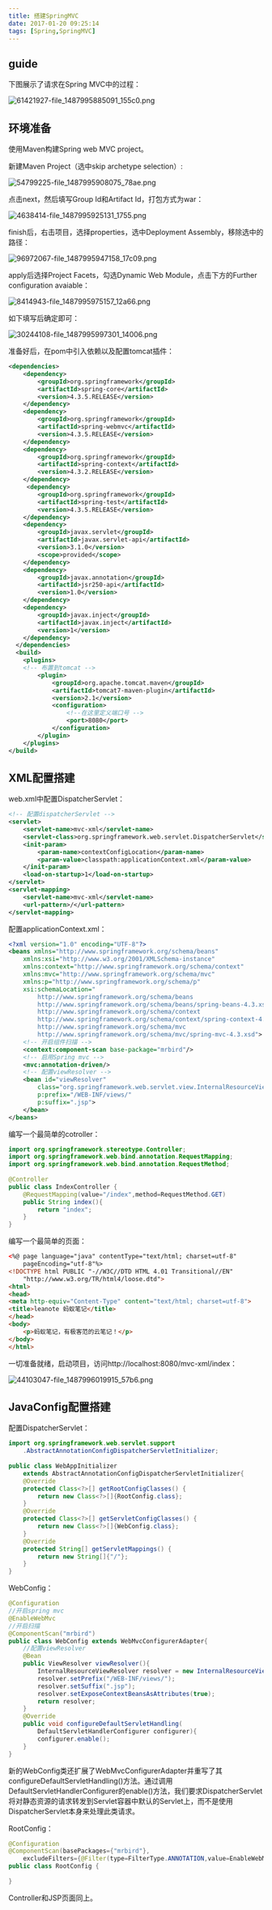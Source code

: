 ```yaml
---
title: 搭建SpringMVC
date: 2017-01-20 09:25:14
tags: [Spring,SpringMVC]
---
```

## guide    
下图展示了请求在Spring MVC中的过程： 

![61421927-file_1487995885091_155c0.png](https://www.tuchuang001.com/images/2017/06/14/61421927-file_1487995885091_155c0.png)
<!--more-->
## 环境准备
使用Maven构建Spring web MVC project。

新建Maven Project（选中skip archetype selection）:

![54799225-file_1487995908075_78ae.png](https://www.tuchuang001.com/images/2017/06/14/54799225-file_1487995908075_78ae.png)

点击next，然后填写Group Id和Artifact Id，打包方式为war：

![4638414-file_1487995925131_1755.png](https://www.tuchuang001.com/images/2017/06/14/4638414-file_1487995925131_1755.png)

finish后，右击项目，选择properties，选中Deployment Assembly，移除选中的路径：

![96972067-file_1487995947158_17c09.png](https://www.tuchuang001.com/images/2017/06/14/96972067-file_1487995947158_17c09.png)

apply后选择Project Facets，勾选Dynamic Web Module，点击下方的Further configuration avaiable：

![8414943-file_1487995975157_12a66.png](https://www.tuchuang001.com/images/2017/06/14/8414943-file_1487995975157_12a66.png)

如下填写后确定即可：

![30244108-file_1487995997301_14006.png](https://www.tuchuang001.com/images/2017/06/14/30244108-file_1487995997301_14006.png)

准备好后，在pom中引入依赖以及配置tomcat插件：
```xml
<dependencies>
    <dependency>
        <groupId>org.springframework</groupId>
        <artifactId>spring-core</artifactId>
        <version>4.3.5.RELEASE</version>
    </dependency>
    <dependency>
        <groupId>org.springframework</groupId>
        <artifactId>spring-webmvc</artifactId>
        <version>4.3.5.RELEASE</version>
    </dependency>
    <dependency>
        <groupId>org.springframework</groupId>
        <artifactId>spring-context</artifactId>
        <version>4.3.2.RELEASE</version>
    </dependency>
     <dependency>
        <groupId>org.springframework</groupId>
        <artifactId>spring-test</artifactId>
        <version>4.3.5.RELEASE</version>
    </dependency>
    <dependency>
        <groupId>javax.servlet</groupId>
        <artifactId>javax.servlet-api</artifactId>
        <version>3.1.0</version>
        <scope>provided</scope>
    </dependency>
    <dependency>
        <groupId>javax.annotation</groupId>
        <artifactId>jsr250-api</artifactId>
        <version>1.0</version>
    </dependency>
    <dependency>
        <groupId>javax.inject</groupId>
        <artifactId>javax.inject</artifactId>
        <version>1</version>
    </dependency>
  </dependencies>
  <build>
    <plugins>
    <!-- 布置到tomcat -->
        <plugin>
            <groupId>org.apache.tomcat.maven</groupId>
            <artifactId>tomcat7-maven-plugin</artifactId>
            <version>2.1</version>
            <configuration>
                <!--在这里定义端口号 -->
                <port>8080</port>
            </configuration>
        </plugin>  
    </plugins>
</build>
```
## XML配置搭建
web.xml中配置DispatcherServlet：
```xml
<!-- 配置dispatcherServlet -->
<servlet>
    <servlet-name>mvc-xml</servlet-name>
    <servlet-class>org.springframework.web.servlet.DispatcherServlet</servlet-class>
    <init-param>
        <param-name>contextConfigLocation</param-name>
        <param-value>classpath:applicationContext.xml</param-value>
    </init-param>
    <load-on-startup>1</load-on-startup>
</servlet>
<servlet-mapping>
    <servlet-name>mvc-xml</servlet-name>
    <url-pattern>/</url-pattern>
</servlet-mapping>
```
配置applicationContext.xml：
```xml
<?xml version="1.0" encoding="UTF-8"?>
<beans xmlns="http://www.springframework.org/schema/beans"
    xmlns:xsi="http://www.w3.org/2001/XMLSchema-instance"
    xmlns:context="http://www.springframework.org/schema/context" 
    xmlns:mvc="http://www.springframework.org/schema/mvc"
    xmlns:p="http://www.springframework.org/schema/p" 
    xsi:schemaLocation="
        http://www.springframework.org/schema/beans
        http://www.springframework.org/schema/beans/spring-beans-4.3.xsd
        http://www.springframework.org/schema/context
        http://www.springframework.org/schema/context/spring-context-4.3.xsd
        http://www.springframework.org/schema/mvc
        http://www.springframework.org/schema/mvc/spring-mvc-4.3.xsd">
    <!-- 开启组件扫描 -->
    <context:component-scan base-package="mrbird"/>
    <!-- 启用Spring mvc -->
    <mvc:annotation-driven/>
    <!-- 配置viewResolver -->
    <bean id="viewResolver"
        class="org.springframework.web.servlet.view.InternalResourceViewResolver" 
        p:prefix="/WEB-INF/views/" 
        p:suffix=".jsp">
    </bean>
</beans>
```
编写一个最简单的cotroller：
```java
import org.springframework.stereotype.Controller;
import org.springframework.web.bind.annotation.RequestMapping;
import org.springframework.web.bind.annotation.RequestMethod;
 
@Controller
public class IndexController {
    @RequestMapping(value="/index",method=RequestMethod.GET)
    public String index(){
        return "index";
    }
}
```
编写一个最简单的页面：
```html
<%@ page language="java" contentType="text/html; charset=utf-8"
    pageEncoding="utf-8"%>
<!DOCTYPE html PUBLIC "-//W3C//DTD HTML 4.01 Transitional//EN" 
    "http://www.w3.org/TR/html4/loose.dtd">
<html>
<head>
<meta http-equiv="Content-Type" content="text/html; charset=utf-8">
<title>leanote 蚂蚁笔记</title>
</head>
<body>
    <p>蚂蚁笔记，有极客范的云笔记！</p>
</body>
</html>
```
一切准备就绪，启动项目，访问http://localhost:8080/mvc-xml/index：

![44103047-file_1487996019915_57b6.png](https://www.tuchuang001.com/images/2017/06/14/44103047-file_1487996019915_57b6.png) 
## JavaConfig配置搭建

配置DispatcherServlet：
```java
import org.springframework.web.servlet.support
    .AbstractAnnotationConfigDispatcherServletInitializer;
 
public class WebAppInitializer 
    extends AbstractAnnotationConfigDispatcherServletInitializer{
    @Override
    protected Class<?>[] getRootConfigClasses() {
        return new Class<?>[]{RootConfig.class};
    }
    @Override
    protected Class<?>[] getServletConfigClasses() {
        return new Class<?>[]{WebConfig.class};
    }
    @Override
    protected String[] getServletMappings() {
        return new String[]{"/"};
    }
}
```
WebConfig：
```java
@Configuration
//开启spring mvc
@EnableWebMvc
//开启扫描
@ComponentScan("mrbird")
public class WebConfig extends WebMvcConfigurerAdapter{
    //配置viewResolver
    @Bean
    public ViewResolver viewResolver(){
        InternalResourceViewResolver resolver = new InternalResourceViewResolver();
        resolver.setPrefix("/WEB-INF/views/");
        resolver.setSuffix(".jsp");
        resolver.setExposeContextBeansAsAttributes(true);
        return resolver;
    }
    @Override
    public void configureDefaultServletHandling(
        DefaultServletHandlerConfigurer configurer){
        configurer.enable();
    }
}
```
新的WebConfig类还扩展了WebMvcConfigurerAdapter并重写了其configureDefaultServletHandling()方法。通过调用DefaultServletHandlerConfigurer的enable()方法，我们要求DispatcherServlet将对静态资源的请求转发到Servlet容器中默认的Servlet上，而不是使用DispatcherServlet本身来处理此类请求。

RootConfig：
```java
@Configuration
@ComponentScan(basePackages={"mrbird"},
    excludeFilters={@Filter(type=FilterType.ANNOTATION,value=EnableWebMvc.class)})
public class RootConfig {
    	
}
```
Controller和JSP页面同上。